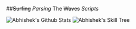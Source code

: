 ##~~Surfing~~ _Parsing_ The ~~Waves~~ _Scripts_

![Abhishek's Github Stats](https://github-readme-stats.vercel.app/api?username=LuciFR1809&show_icons=true&&theme=radical)
![Abhishek's Skill Tree]()



